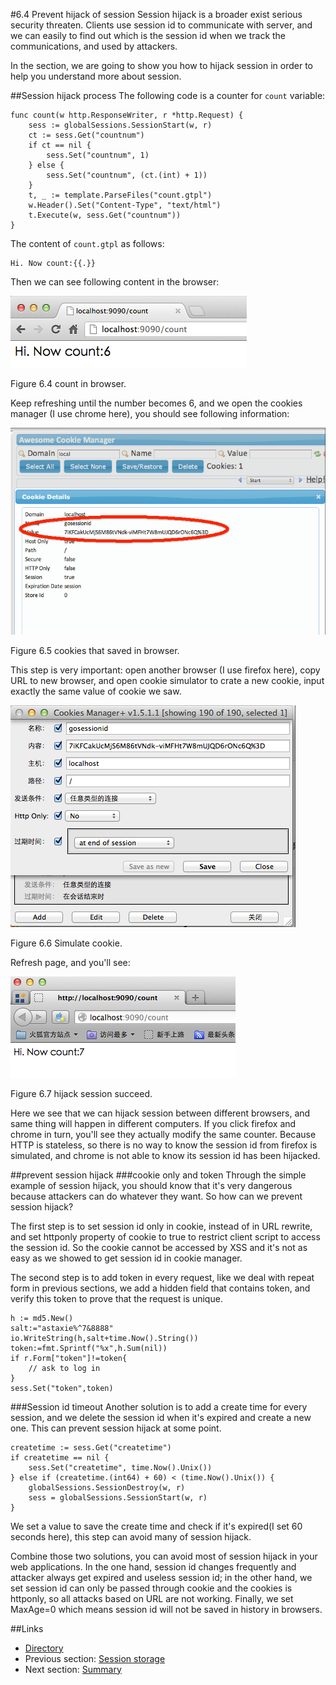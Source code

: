 #6.4 Prevent hijack of session
Session hijack is a broader exist serious security threaten. Clients use session id to communicate with server, and we can easily to find out which is the session id when we track the communications, and used by attackers.

In the section, we are going to show you how to hijack session in order to help you understand more about session.

##Session hijack process
The following code is a counter for `count` variable:

	func count(w http.ResponseWriter, r *http.Request) {
	    sess := globalSessions.SessionStart(w, r)
	    ct := sess.Get("countnum")
	    if ct == nil {
	        sess.Set("countnum", 1)
	    } else {
	        sess.Set("countnum", (ct.(int) + 1))
	    }
	    t, _ := template.ParseFiles("count.gtpl")
	    w.Header().Set("Content-Type", "text/html")
	    t.Execute(w, sess.Get("countnum"))
	}

The content of `count.gtpl` as follows:

	Hi. Now count:{{.}}

Then we can see following content in the browser:

![](images/6.4.hijack.png?raw=true)

Figure 6.4 count in browser.

Keep refreshing until the number becomes 6, and we open the cookies manager (I use chrome here), you should see following information:

![](images/6.4.cookie.png?raw=true)

Figure 6.5 cookies that saved in browser.

This step is very important: open another browser (I use firefox here), copy URL to new browser, and open cookie simulator to crate a new cookie, input exactly the same value of cookie we saw.

![](images/6.4.setcookie.png?raw=true)

Figure 6.6 Simulate cookie.

Refresh page, and you'll see:

![](images/6.4.hijacksuccess.png?raw=true)

Figure 6.7 hijack session succeed.

Here we see that we can hijack session between different browsers, and same thing will happen in different computers. If you click firefox and chrome in turn, you'll see they actually modify the same counter. Because HTTP is stateless, so there is no way to know the session id from firefox is simulated, and chrome is not able to know its session id has been hijacked.

##prevent session hijack
###cookie only and token
Through the simple example of session hijack, you should know that it's very dangerous because attackers can do whatever they want. So how can we prevent session hijack?

The first step is to set session id only in cookie, instead of in URL rewrite, and set httponly property of cookie to true to restrict client script to access the session id. So the cookie cannot be accessed by XSS and it's not as easy as we showed to get session id in cookie manager.

The second step is to add token in every request, like we deal with repeat form in previous sections, we add a hidden field that contains token, and verify this token to prove that the request is unique.
	
	h := md5.New()
	salt:="astaxie%^7&8888"
	io.WriteString(h,salt+time.Now().String())
	token:=fmt.Sprintf("%x",h.Sum(nil))
	if r.Form["token"]!=token{
	    // ask to log in
	}
	sess.Set("token",token)

###Session id timeout
Another solution is to add a create time for every session, and we delete the session id when it's expired and create a new one. This can prevent session hijack at some point.

	createtime := sess.Get("createtime")
	if createtime == nil {
	    sess.Set("createtime", time.Now().Unix())
	} else if (createtime.(int64) + 60) < (time.Now().Unix()) {
	    globalSessions.SessionDestroy(w, r)
	    sess = globalSessions.SessionStart(w, r)
	}

We set a value to save the create time and check if it's expired(I set 60 seconds here), this step can avoid many of session hijack.

Combine those two solutions, you can avoid most of session hijack in your web applications. In the one hand, session id changes frequently and attacker always get expired and useless session id; in the other hand, we set session id can only be passed through cookie and the cookies is httponly, so all attacks based on URL are not working. Finally, we set MaxAge=0 which means session id will not be saved in history in browsers.

##Links
- [Directory](preface.md)
- Previous section: [Session storage](06.3.md)
- Next section: [Summary](06.5.md)